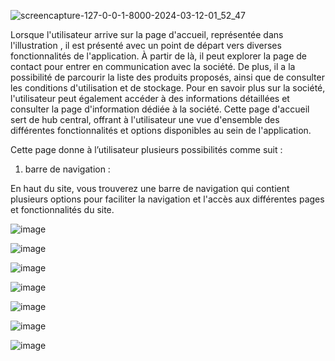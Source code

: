 
![screencapture-127-0-0-1-8000-2024-03-12-01_52_47](https://github.com/PEONY1237/Animal-Nutrition-Laravel2/assets/126968465/3ca96cd3-1478-467c-94f0-0bf13d4ad338)

Lorsque l'utilisateur arrive sur la page d'accueil, représentée dans
l'illustration , il est présenté avec un point de départ vers diverses
fonctionnalités de l'application. À partir de là, il peut explorer la
page de contact pour entrer en communication avec la société.
De plus, il a la possibilité de parcourir la liste des produits
proposés, ainsi que de consulter les conditions d'utilisation et de
stockage. Pour en savoir plus sur la société, l'utilisateur peut
également accéder à des informations détaillées et consulter la
page d'information dédiée à la société. Cette page d'accueil sert
de hub central, offrant à l'utilisateur une vue d'ensemble des
différentes fonctionnalités et options disponibles au sein de l'application.

Cette page donne à l’utilisateur plusieurs possibilités comme suit :

1. barre de navigation :

En haut du site, vous trouverez une barre de navigation qui contient plusieurs options pour
faciliter la navigation et l'accès aux différentes pages et fonctionnalités du site.

![image](https://github.com/PEONY1237/Animal-Nutrition-Laravel2/assets/126968465/370b05b9-be3f-415f-b0d9-491532965217)

![image](https://github.com/PEONY1237/Animal-Nutrition-Laravel2/assets/126968465/9124f350-be16-4e36-805f-73803e97933e)

![image](https://github.com/PEONY1237/Animal-Nutrition-Laravel2/assets/126968465/2f3962fd-8204-46d5-a764-0ad782d549e3)

![image](https://github.com/PEONY1237/Animal-Nutrition-Laravel2/assets/126968465/f316afd3-cc59-4530-9a20-6ab6fb078db6)

![image](https://github.com/PEONY1237/Animal-Nutrition-Laravel2/assets/126968465/531d24fe-4631-4abf-a804-8e2f5470d6ae)

![image](https://github.com/PEONY1237/Animal-Nutrition-Laravel2/assets/126968465/49e99c00-97d6-48bd-9662-314abf393765)

![image](https://github.com/PEONY1237/Animal-Nutrition-Laravel2/assets/126968465/7a6aefb6-ca3b-4d19-a0d3-22441bcf8681)





